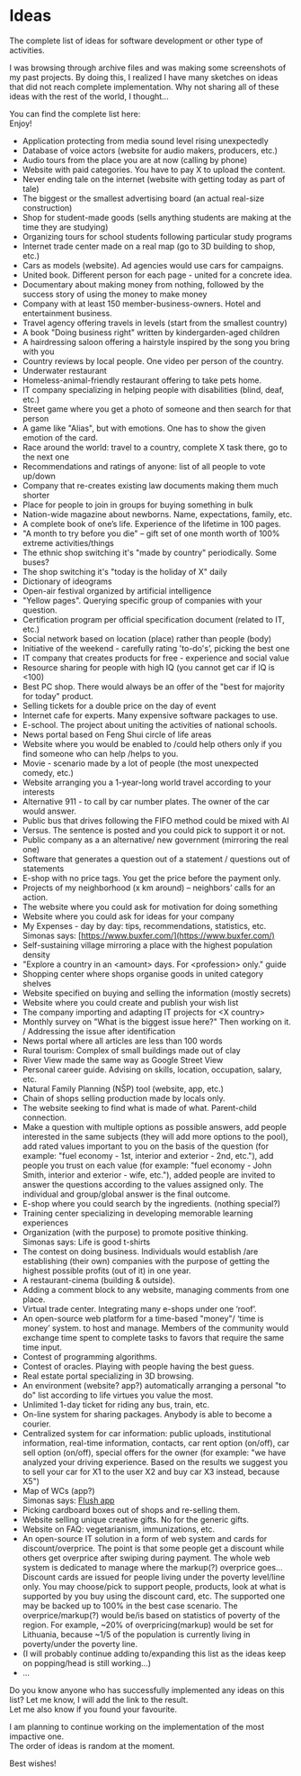 # Ideas

The complete list of ideas for software development or other type of activities.

I was browsing through archive files and was making some screenshots of my past projects. By doing this, I realized I have many sketches on ideas that did not reach complete implementation. Why not sharing all of these ideas with the rest of the world, I thought...

You can find the complete list here:  
Enjoy!

* Application protecting from media sound level rising unexpectedly
* Database of voice actors (website for audio makers, producers, etc.)
* Audio tours from the place you are at now (calling by phone)
* Website with paid categories. You have to pay X to upload the content.
* Never ending tale on the internet (website with getting today as part of tale)
* The biggest or the smallest advertising board (an actual real-size construction)
* Shop for student-made goods (sells anything students are making at the time they are studying)
* Organizing tours for school students following particular study programs
* Internet trade center made on a real map (go to 3D building to shop, etc.)
* Cars as models (website). Ad agencies would use cars for campaigns.
* United book. Different person for each page - united for a concrete idea.
* Documentary about making money from nothing, followed by the success story of using the money to make money
* Company with at least 150 member-business-owners. Hotel and entertainment business.
* Travel agency offering travels in levels (start from the smallest country)
* A book "Doing business right" written by kindergarden-aged children
* A hairdressing saloon offering a hairstyle inspired by the song you bring with you
* Country reviews by local people. One video per person of the country.
* Underwater restaurant
* Homeless-animal-friendly restaurant offering to take pets home.
* IT company specializing in helping people with disabilities (blind, deaf, etc.)
* Street game where you get a photo of someone and then search for that person
* A game like "Alias", but with emotions. One has to show the given emotion of the card.
* Race around the world: travel to a country, complete X task there, go to the next one
* Recommendations and ratings of anyone: list of all people to vote up/down
* Company that re-creates existing law documents making them much shorter
* Place for people to join in groups for buying something in bulk
* Nation-wide magazine about newborns. Name, expectations, family, etc.
* A complete book of one’s life. Experience of the lifetime in 100 pages.
* "A month to try before you die" – gift set of one month worth of 100% extreme activities/things
* The ethnic shop switching it's "made by country" periodically. Some buses?
* The shop switching it's "today is the holiday of X" daily
* Dictionary of ideograms
* Open-air festival organized by artificial intelligence
* "Yellow pages". Querying specific group of companies with your question.
* Certification program per official specification document (related to IT, etc.)
* Social network based on location (place) rather than people (body)
* Initiative of the weekend - carefully rating 'to-do's’, picking the best one
* IT company that creates products for free - experience and social value
* Resource sharing for people with high IQ (you cannot get car if IQ is \<100)
* Best PC shop. There would always be an offer of the "best for majority for today" product.
* Selling tickets for a double price on the day of event
* Internet cafe for experts. Many expensive software packages to use.
* E-school. The project about uniting the activities of national schools.
* News portal based on Feng Shui circle of life areas
* Website where you would be enabled to /could help others only if you find someone who can help /helps to you.
* Movie - scenario made by a lot of  people (the most unexpected comedy, etc.)
* Website arranging you a 1-year-long world travel according to your interests
* Alternative 911 - to call by car number plates. The owner of the car would answer.
* Public bus that drives following the FIFO method could be mixed with AI
* Versus. The sentence is posted and you could pick to support it or not.
* Public company as a an alternative/ new government (mirroring the real one)
* Software that generates a question out of a statement / questions out of statements
* E-shop with no price tags. You get the price before the payment only.
* Projects of my neighborhood (x km around) – neighbors’ calls for an action.
* The website where you could ask for motivation for doing something
* Website where you could ask for ideas for your company
* My Expenses - day by day: tips, recommendations, statistics, etc.  
Simonas says: [https://www.buxfer.com/](https://www.buxfer.com/)
* Self-sustaining village mirroring a place with the highest population density
* "Explore a country in an \<amount\> days. For \<profession\> only." guide
* Shopping center where shops organise goods in united category shelves
* Website specified on buying and selling the information (mostly secrets)
* Website where you could create and publish your wish list
* The company importing and adapting IT projects for \<X country\>
* Monthly survey on "What is the biggest issue here?" Then working on it. / Addressing the issue after identification
* News portal where all articles are less than 100 words
* Rural tourism: Complex of small buildings made out of clay
* River View made the same way as Google Street View
* Personal career guide. Advising on skills, location, occupation, salary, etc.
* Natural Family Planning (NŠP) tool (website, app, etc.)
* Chain of shops selling production made by locals only.
* The website seeking to find what is made of what. Parent-child connection.
* Make a question with multiple options as possible answers, add people interested in the same subjects (they will add more options to the pool), add rated values important to you on the basis of the question (for example: "fuel economy - 1st, interior and exterior  - 2nd, etc."),  add people you trust on each value (for example: "fuel economy - John Smith, interior and exterior - wife, etc."), added people are invited to answer the questions according to the values assigned only. The individual and group/global answer is the final outcome.
* E-shop where you could search by the ingredients. (nothing special?)
* Training center specializing in developing memorable learning experiences
* Organization (with the purpose) to promote positive thinking.  
Simonas says: Life is good t-shirts
* The contest on doing business. Individuals would establish /are establishing (their own) companies with the purpose of getting the highest possible profits (out of it) in one year.
* A restaurant-cinema (building & outside).
* Adding a comment block to any website, managing comments from one place.
* Virtual trade center. Integrating many e-shops under one ‘roof’.
* An open-source web platform for a time-based "money"/ ‘time is money’ system. to host and manage. Members of the community would exchange  time spent to complete  tasks  to favors that require the same time input.
* Contest of programming algorithms.
* Contest of oracles. Playing with people having the best guess.
* Real estate portal specializing in 3D browsing.
* An environment (website? app?) automatically arranging a personal "to do" list according to life virtues you value the most.
* Unlimited 1-day ticket for riding any bus, train, etc.
* On-line system for sharing packages. Anybody is able to become a courier.
* Centralized system for car information: public uploads, institutional information, real-time information, contacts, car rent option (on/off), car sell option (on/off), special offers for the owner (for example: "we have analyzed your driving experience. Based on the results we suggest you to sell your car for X1 to the user X2 and buy car X3 instead, because X5")
* Map of WCs (app?)  
Simonas says: [Flush app](https://play.google.com/store/apps/details?id=toilet.samruston.com.toilet&hl=en&lipi=urn%3Ali%3Apage%3Ad_flagship3_pulse_read%3BB8AyLZqqRB2AbKJHmkstmg%3D%3D)
* Picking cardboard boxes out of shops and re-selling them.
* Website selling unique creative gifts. No for the generic gifts.
* Website on FAQ: vegetarianism, immunizations, etc.
* An open-source IT solution in a form of web system and cards for discount/overprice. The point is that some people get a discount while others get overprice after swiping during payment. The whole web system is dedicated to manage where the markup(?) overprice goes... Discount cards are issued for people living under the poverty level/line only. You may choose/pick to support people, products, look at what is supported by you buy using the discount card, etc. The supported one may be backed up to 100% in the best case scenario. The overprice/markup(?) would be/is based on statistics of poverty of the region. For example, ~20% of overpricing(markup) would be set for Lithuania, because ~1/5 of the population is currently living in poverty/under the poverty line.
* (I will probably continue adding to/expanding this list as the ideas keep on popping/head is still working...)
* ...

 
  
Do you know anyone who has successfully implemented any ideas on this list? Let me know, I will add the link to the result.  
Let me also know if you found your favourite.  
  
I am planning to continue working on the implementation of the most impactive one.  
The order of ideas is random at the moment.  
  
Best wishes!
